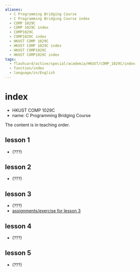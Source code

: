 ```yaml
---
aliases:
  - C Programming Bridging Course
  - C Programming Bridging Course index
  - COMP 1029C
  - COMP 1029C index
  - COMP1029C
  - COMP1029C index
  - HKUST COMP 1029C
  - HKUST COMP 1029C index
  - HKUST COMP1029C
  - HKUST COMP1029C index
tags:
  - flashcard/active/special/academia/HKUST/COMP_1029C/index
  - function/index
  - language/in/English
---
```


# index

- HKUST COMP 1029C
- name: C Programming Bridging Course

The content is in teaching order.

## lesson 1

- (???)

## lesson 2

- (???)

## lesson 3

- (???)
- [assignments/exercise for lesson 3](assignments/exercise%20for%20lesson%203/index.md)

## lesson 4

- (???)

## lesson 5

- (???)
